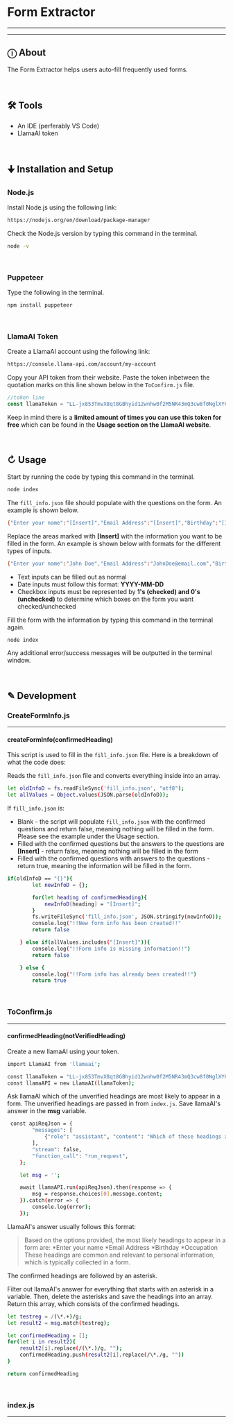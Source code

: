 # Form Extractor
***
***
## ⓘ About
The Form Extractor helps users auto-fill frequently used forms.

&nbsp;

## 🛠 Tools
- An IDE (perferably VS Code)
- LlamaAI token

&nbsp;

## 🠋 Installation and Setup
### Node.js
Install Node.js using the following link:
```bash
https://nodejs.org/en/download/package-manager
```

Check the Node.js version by typing this command in the terminal.
```bash
node -v
```

&nbsp;

### Puppeteer
Type the following in the terminal.
```bash
npm install puppeteer
```

&nbsp;

### LlamaAI Token
Create a LlamaAI account using the following link:
```bash
https://console.llama-api.com/account/my-account
```
Copy your API token from their website. Paste the token inbetween the quotation marks on this line shown below in the `ToConfirm.js` file.
```js
//token line
const llamaToken = "LL-jx853TmvX8qt8GBhyid12wnhw0f2M5NR43mQ3cw8f0NglXYCoKMxhs8Ay";
```
Keep in mind there is a **limited amount of times you can use this token for free** which can be found in the **Usage section on the LlamaAI website**.

&nbsp;

## ↻ Usage
Start by running the code by typing this command in the terminal.
```bash
node index
```

The `fill_info.json` file should populate with the questions on the form. An example is shown below.
```bash
{"Enter your name":"[Insert]","Email Address":"[Insert]","Birthday":"[Insert]","Occupation":"[Insert]"}
```
Replace the areas marked with **[Insert]** with the information you want to be filled in the form. An example is shown below with formats for the different types of inputs.
```bash
{"Enter your name":"John Doe","Email Address":"JohnDoe@email.com","Birthday":"2000-01-01","Occupation":"1,0,1"}
```
- Text inputs can be filled out as normal
- Date inputs must follow this format: **YYYY-MM-DD**
- Checkbox inputs must be represented by **1's (checked) and 0's (unchecked)** to determine which boxes on the form you want checked/unchecked

Fill the form with the information by typing this command in the terminal again.
```bash
node index
```
Any additional error/success messages will be outputted in the terminal window.

&nbsp;

## ✎ Development
### CreateFormInfo.js
***
#### createFormInfo(confirmedHeading)
This script is used to fill in the ``fill_info.json`` file. Here is a breakdown of what the code does:


Reads the ``fill_info.json`` file and converts everything inside into an array.
```bash
let oldInfoD = fs.readFileSync('fill_info.json', "utf8");
let allValues = Object.values(JSON.parse(oldInfoD));
```

If ``fill_info.json`` is:
- Blank - the script will populate ``fill_info.json`` with the confirmed questions and return false, meaning nothing will be filled in the form. Please see the example under the Usage section.
- Filled with the confirmed questions but the answers to the questions are **[Insert]** - return false, meaning nothing will be filled in the form
- Filled with the confirmed questions with answers to the questions - return true, meaning the information will be filled in the form.
```bash
if(oldInfoD == "{}"){
        let newInfoD = {};

        for(let heading of confirmedHeading){
            newInfoD[heading] = "[Insert]";
        }
        fs.writeFileSync('fill_info.json', JSON.stringify(newInfoD));
        console.log("!!New form info has been created!!"
        return false

    } else if(allValues.includes("[Insert]")){
        console.log("!!Form info is missing information!!")
        return false

    } else {
        console.log("!!Form info has already been created!!")
        return true
```

&nbsp;

### ToConfirm.js
***
#### confirmedHeading(notVerifiedHeading)
Create a new llamaAI using your token.
```bash
import LlamaAI from 'llamaai';

const llamaToken = "LL-jx853TmvX8qt8GBhyid12wnhw0f2M5NR43mQ3cw8f0NglXYC8jBJ7KMxhs8Ay";
const llamaAPI = new LlamaAI(llamaToken);
```
Ask llamaAI which of the unverified headings are most likely to appear in a form. The unverified headings are passed in from ``index.js``. Save llamaAI's answer in the **msg** variable.
```bash
 const apiReqJson = {
        "messages": [
            {"role": "assistant", "content": "Which of these headings are most likely to appear in a form given these options: " + notVerifiedHeading},
        ],
        "stream": false,
        "function_call": "run_request",
    };

    let msg = '';

    await llamaAPI.run(apiReqJson).then(response => {
        msg = response.choices[0].message.content;
    }).catch(error => {
        console.log(error);
    });

```

LlamaAI's answer usually follows this format:
>Based on the options provided, the most likely headings to appear in a form are:
*Enter your name
*Email Address
*Birthday
*Occupation
These headings are common and relevant to personal information, which is typically collected in a form.

The confirmed headings are followed by an asterisk.

Filter out llamaAI's answer for everything that starts with an asterisk in a variable. Then, delete the asterisks and save the headings into an array. Return this array, which consists of the confirmed headings.
```bash
let testreg = /(\*.+)/g;
let result2 = msg.match(testreg);

let confirmedHeading = [];
for(let i in result2){
    result2[i].replace(/(\*.)/g, "");
    confirmedHeading.push(result2[i].replace(/\*./g, ""))
}

return confirmedHeading
```
&nbsp;

### index.js
***







